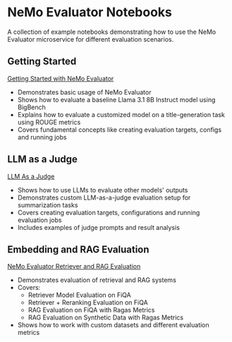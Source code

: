 # NeMo Evaluator Notebooks

A collection of example notebooks demonstrating how to use the NeMo Evaluator microservice for different evaluation scenarios.

## Getting Started
[Getting Started with NeMo Evaluator](GettingStarted/Getting%20Started%20with%20NeMo%20Evaluator.ipynb)
- Demonstrates basic usage of NeMo Evaluator
- Shows how to evaluate a baseline Llama 3.1 8B Instruct model using BigBench
- Explains how to evaluate a customized model on a title-generation task using ROUGE metrics
- Covers fundamental concepts like creating evaluation targets, configs and running jobs

## LLM as a Judge 
[LLM As a Judge](LLMAsAJudge/LLM%20As%20a%20Judge.ipynb)
- Shows how to use LLMs to evaluate other models' outputs
- Demonstrates custom LLM-as-a-judge evaluation setup for summarization tasks
- Covers creating evaluation targets, configurations and running evaluation jobs
- Includes examples of judge prompts and result analysis

## Embedding and RAG Evaluation
[NeMo Evaluator Retriever and RAG Evaluation](EmbeddingAndRAG/NeMo_Evaluator_Retriever_and_RAG_Evaluation.ipynb)
- Demonstrates evaluation of retrieval and RAG systems
- Covers:
  - Retriever Model Evaluation on FiQA
  - Retriever + Reranking Evaluation on FiQA
  - RAG Evaluation on FiQA with Ragas Metrics
  - RAG Evaluation on Synthetic Data with Ragas Metrics
- Shows how to work with custom datasets and different evaluation metrics


